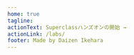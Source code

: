 ```yaml
---
home: true
tagline: 
actionText: Superclassハンズオンの開始 →
actionLink: /labs/
footer: Made by Daizen Ikehara
---
```

